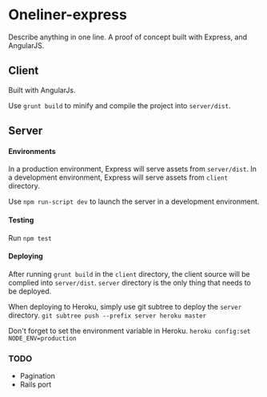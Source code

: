 # Oneliner-express

Describe anything in one line.
A proof of concept built with Express, and AngularJS.

## Client

Built with AngularJs. 

Use `grunt build` to minify and compile the project into `server/dist`.

## Server

#### Environments

In a production environment, Express will serve assets from `server/dist`. In a development environment, Express will serve assets from `client` directory.

Use `npm run-script dev` to launch the server in a development environment.

#### Testing

Run `npm test`

#### Deploying

After running `grunt build` in the `client` directory, the client source will be complied into `server/dist`.
`server` directory is the only thing that needs to be deployed. 

When deploying to Heroku, simply use git subtree to deploy the `server` directory.
`git subtree push --prefix server heroku master`

Don't forget to set the environment variable in Heroku.
`heroku config:set NODE_ENV=production`

### TODO

* Pagination
* Rails port
